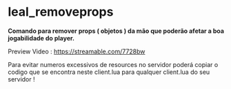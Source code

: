 # leal_removeprops

**Comando para remover props ( objetos ) da mão que poderão afetar a boa jogabilidade do player.**

Preview Video : https://streamable.com/7728bw


Para evitar numeros excessivos de resources no servidor poderá copiar o codigo que se encontra neste client.lua para qualquer client.lua do seu servidor !

